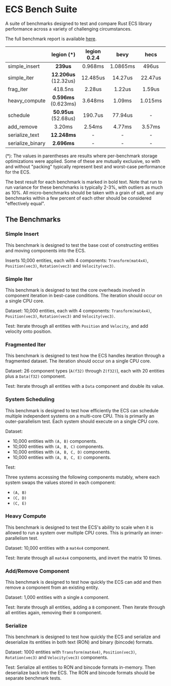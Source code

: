# ECS Bench Suite

A suite of benchmarks designed to test and compare Rust ECS library performance across a variety of challenging circumstances.

The full benchmark report is available [here](https://rust-gamedev.github.io/ecs_bench_suite/target/criterion/report/index.html).

|                  | legion (\*)           | legion 0.2.4 | bevy       | hecs    | shipyard (\*)         | specs       |
|------------------|:---------------------:|:------------:|:----------:|:-------:|:---------------------:|:-----------:|
| simple_insert    | **239us**             | 0.968ms      | 1.0865ms   | 496us   | 1.7448ms              | 1.6462ms    |
| simple_iter      | **12.206us** (12.32us)| 12.485us     | 14.27us    | 22.47us | 81.6us (27.79us)      | 36.938us    |
| frag_iter        | 418.5ns               | 2.28us       | 1.22us     | 1.59us  | **360ns**             | 1.85us      |
| heavy_compute    | **0.596ms** (0.623ms) | 3.648ms      | 1.09ms     | 1.015ms | **0.632ms** (0.603ms) | 0.986ms     |
| schedule         | **50.95us** (52.68us) | 190.7us      | 77.94us    | -       | 611us (224us)         | 228us       |
| add_remove       | 3.20ms                | 2.54ms       | 4.77ms     | 3.57ms  | 268us                 | **112us**   |
| serialize_text   | **12.248ms**          | -            | -          | -       | -                     | -           |
| serialize_binary | **2.696ms**           | -            | -          | -       | -                     | -           |

(*): The values in parentheses are results where per-benchmark storage optimizations were applied. Some of these are mutually exclusive, so with and without "packing" typically represent best and worst-case performance for the ECS.

The best result for each benchmark is marked in bold text. Note that run to run variance for these benchmarks is typically 2-3%, with outliers as much as 10%. All micro-benchmarks should be taken with a grain of salt, and any benchmarks within a few percent of each other should be considered "effectively equal".

## The Benchmarks

### Simple Insert

This benchmark is designed to test the base cost of constructing entities and moving components into the ECS.

Inserts 10,000 entities, each with 4 components: `Transform(mat4x4)`, `Position(vec3)`, `Rotation(vec3)` and `Velocity(vec3)`.

### Simple Iter

This benchmark is designed to test the core overheads involved in component iteration in best-case conditions. The iteration should occur on a single CPU core.

Dataset: 10,000 entities, each with 4 components: `Transform(mat4x4)`, `Position(vec3)`, `Rotation(vec3)` and `Velocity(vec3)`.

Test: Iterate through all entities with `Position` and `Velocity`, and add velocity onto position.

### Fragmented Iter

This benchmark is designed to test how the ECS handles iteration through a fragmented dataset. The iteration should occur on a single CPU core.

Dataset: 26 component types (`A(f32)` through `Z(f32)`), each with 20 entities plus a `Data(f32)` component.

Test: Iterate through all entities with a `Data` component and double its value.

### System Scheduling

This benchmark is designed to test how efficiently the ECS can schedule multiple independent systems on a multi-core CPU. This is primarily an outer-parallelism test. Each system should execute on a single CPU core.

Dataset:

* 10,000 entities with `(A, B)` components.
* 10,000 entities with `(A, B, C)` components.
* 10,000 entities with `(A, B, C, D)` components.
* 10,000 entities with `(A, B, C, E)` components.

Test:

Three systems accessing the following components mutably, where each system swaps the values stored in each component:

* `(A, B)`
* `(C, D)`
* `(C, E)`

### Heavy Compute

This benchmark is designed to test the ECS's ability to scale when it is allowed to run a system over multiple CPU cores. This is primarily an inner-parallelism test.

Dataset: 10,000 entities with a `mat4x4` component.

Test: Iterate through all `mat4x4` components, and invert the matrix 10 times.

### Add/Remove Component

This benchmark is designed to test how quickly the ECS can add and then remove a component from an existing entity.

Dataset: 1,000 entities with a single `A` component.

Test: Iterate through all entities, adding a `B` component. Then iterate through all entities again, removing their `B` component.

### Serialize

This benchmark is designed to test how quickly the ECS and serialize and deserialize its entities in both text (RON) and binary (bincode) formats.

Dataset: 1000 entities with `Transform(mat4x4)`, `Position(vec3)`, `Rotation(vec3)` and `Velocity(vec3)` components.

Test: Serialize all entities to RON and bincode formats in-memory. Then deserialize back into the ECS. The RON and bincode formats should be separate benchmark tests.
